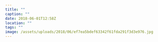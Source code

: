 ```yaml
---
title: ""
caption: ""
date: 2018-06-01T12:58Z
location: ""
tags: ""
image: /assets/uploads/2018/06/ef7ea5bdef63342f61fda291f3d3e976.jpg
---
```

